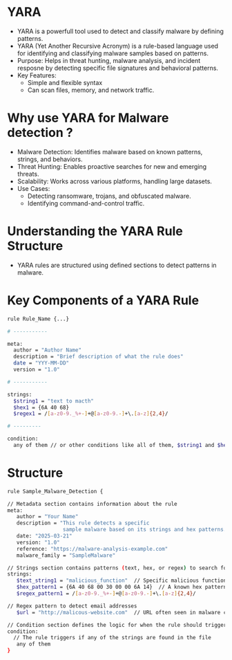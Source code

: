 # YARA 

- YARA is a powerfull tool used to detect and classify malware by defining patterns.
- YARA (Yet Another Recursive Acronym) is a rule-based language used for identifying and classifying malware samples based on patterns.
- Purpose: Helps in threat hunting, malware analysis, and incident resposne by detecting specific file signatures and behavioral patterns.
- Key Features:
  - Simple and flexible syntax
  - Can scan files, memory, and network traffic.

# Why use YARA for Malware detection ?

- Malware Detection: Identifies malware based on known patterns, strings, and behaviors.
- Threat Hunting: Enables proactive searches for new and emerging threats.
- Scalability: Works across various platforms, handling large datasets.
- Use Cases:
  - Detecting ransomware, trojans, and obfuscated malware.
  - Identifying command-and-control traffic.

# Understanding the YARA Rule Structure

- YARA rules are structured using defined sections to detect patterns in malware.

# Key Components of a YARA Rule

```sh
rule Rule_Name {...}

# -----------

meta:
  author = "Author Name"
  description = "Brief description of what the rule does"
  date = "YYY-MM-DD"
  version = "1.0"

# -----------

strings:
  $string1 = "text to macth"
  $hex1 = {6A 40 68}
  $regex1 = /[a-z0-9._%+-]+@[a-z0-9.-]+\.[a-z]{2,4}/

# ---------

condition:
  any of them // or other conditions like all of them, $string1 and $hex1, etc.
```

# Structure

```sh
rule Sample_Malware_Detection {

// Metadata section contains information about the rule
meta:
   author = "Your Name"
   description = "This rule detects a specific
                  sample malware based on its strings and hex patterns."
   date: "2025-03-21"
   version: "1.0"
   reference: "https://malware-analysis-example.com"
   malware_family = "SampleMalware"

// Strings section contains patterns (text, hex, or regex) to search for
strings:
   $text_string1 = "malicious_function"  // Specific malicious function name in text
   $hex_pattern1 = {6A 40 68 00 30 00 00 6A 14}  // A known hex pattern used in the malware
   $regex_pattern1 = /[a-z0-9._%+-]+@[a-z0-9.-]+\.[a-z]{2,4}/

// Regex pattern to detect email addresses
   $url = "http://malicous-website.com"  // URL often seen in malware communications

// Condition section defines the logic for when the rule should trigger
condition:
  // The rule triggers if any of the strings are found in the file
   any of them
}
```
